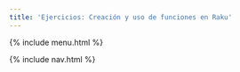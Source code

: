 ```yaml
---
title: 'Ejercicios: Creación y uso de funciones en Raku'
---
```


{% include menu.html %}

{% include nav.html %}